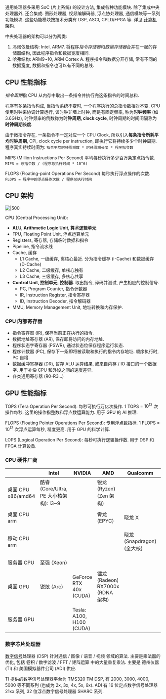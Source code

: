 通用处理器多采用 SoC (片上系统) 的设计方法, 集成各种功能模块. 除了集成中央处理器外, 还会集成: 图形处理器, 视频编解码器, 浮点协处理器, 通信模块等一系列功能模块. 这些功能模块按技术分类有 DSP, ASCI, CPLD/FPGA 等. 详见 [计算机架构](计算机架构.md). 

中央处理器的架构可以分为两类:
1. 冯诺依曼结构: Intel, ARM7. 将程序*指令存储器*和*数据存储器*合并在一起的存储器结构, 因此程序指令和数据宽度相同.
2. 哈弗结构: ARM9~10, ARM Cortex A. 程序指令和数据分开存储, 常有不同的数据宽度, 数据和指令也可以有不同的总线.

## CPU 性能指标

*指令周期*指 CPU 从内存中取出一条指令并执行完这条指令的时间总和.

程序有多条指令构成, 当指令系统不变时, 一个程序执行的总指令数相对不变. CPU 使用时钟来协调计算运行, 该时钟非墙上时钟, 而是有固定频率, 称为**时钟频率** (如 3.6GHz), 时钟频率的倒数称为**时钟周期, clock cycle**, 时钟周期的时间间隔称为**时钟周期长度**.  

由于微指令存在, 一条指令不一定对应一个 CPU Clock, 所以引入**每条指令所耗平均时钟周期**, CPI, clock cycle per instruction, 即执行它将持续多少个时钟周期. 程序真实持续时间为: `指令平均时钟周期数 * 时钟周期长度 * 程序指令数`

MIPS (Million Instructions Per Second) 平均每秒执行多少百万条定点指令数. `MIPS = 总指令数 / (程序总执行时间 * 10^6)`

FLOPS (Floating-point Operations Per Second) 每秒执行浮点操作的次数. `FLOPS = 程序中的浮点操作次数 / 程序总执行时间`

## CPU 架构

![|500](../../attach/CPU%20内部架构.avif)

CPU (Central Processing Unit): 
- **ALU, Arithmetic Logic Unit, 算术逻辑单元**
- FPU, Floating Point Unit, 浮点运算单元
- Registers, 寄存器, 存储临时数据和指令
- Pipeline, 指令流水线
- Cache, 缓存
	- L1 Cache, 一级缓存, 离核心最近. 分为指令缓存 (I-Cache) 和数据缓存 (D-Cache)
	- L2 Cache, 二级缓存, 单核心独有
	- L3 Cache, 三级缓存, 多核心共享
- **Control Unit, 控制单元, 控制器**. 取出指令, 译码并测试, 产生相应的控制信号.
	- PC, Program Counter, 指令计数器
	- IR, Instruction Register, 指令寄存器
	- ID, Instruction Decoder, 指令解码器
- MMU, Memory Management Unit, 地址转换和内存保护.

### CPU 内部寄存器

- 指令寄存器 (IR), 保存当前正在执行的指令.
- 数据地址寄存器 (AR), 保存即将访问的内存地址. 
- 程序状态字寄存器 (PSWR), 通过状态位保存程序运行状态.
- 程序计数器 (PC), 保存下一条即将被读取和执行的指令内存地址. 顺序执行时, PC 自增.
- 数据缓冲寄存器 (DR), 暂存 ALU 运算结果, 或来自内存 / IO 接口的一个数据字. 用于补偿 CPU 和外设之间的速度差异.
- 各类通用寄存器 (R0-R3...)


## GPU 性能指标

TOPS (Tera Operation Per Second): 每秒可执行万亿次操作. 1 TOPS = $10^{12}$ 次操作每秒, 这里的操作指整数和浮点数运算能力. 用于 GPU 的 AI 推理.

FLOPS (Floating Pointer Operations Per Second): 专用浮点数指标. 1 FLOPS = $10^{12}$ 次浮点运算每秒, 精度更高. 用于 GPU 的科学计算.

LOPS (Logical Operation Per Second): 每秒可执行逻辑操作数. 用于 DSP 和 FPGA 计算设备.

### CPU 硬件厂商

|                    | Intel                                  | NVIDIA                   | AMD                               | Qualcomm                   | MediaTek                         | Apple |    
| ------------------ | -------------------------------------- | ------------------------ | --------------------------------- | -------------------------- | -------------------------------- | ----- | 
| 桌面 CPU x86/amd64 | 酷睿 (Core/Ultra, PE 大小核架构): i3~9 |                          | 锐龙 (Ryzen) (Zen 架构)           |                            |                                  |          |
|                    |                                        |                          |                                   |                            |                                  |         |
| 桌面 CPU arm       |                                        |                          | 霄龙 (EPYC)                       | 晓龙 X                            |                                  |  M1~M4         |
|                    |                                        |                          |                                   |                            |                                  |           |
| 移动 CPU arm       |                                        |                          |                                   | 晓龙 (Snapdragon) (全大核) | 天玑 (Dimensity) (Cortex-A 系列) |  A14~A17          |
|                    |                                        |                          |                                   |                            |                                  |           |
| 服务器 CPU         | 至强 (Xeon)                            |                          |                                   |                            |                                  |           |
|                    |                                        |                          |                                   |                            |                                  |           |
| 桌面 GPU           | 锐炫 (Arc)                             | GeForce RTX 40x (CUDA)   | 镭龙 (Radeon) RX7000x (RDNA 架构) |                            |                                  |           |
|                    |                                        |                          |                                   |                            |                                  |           |
| 服务器 GPU         |                                        | Tesla: A100, H100 (CUDA) |                                   |                            |                                  |           |

### 数字芯片处理器

[数字信号](../../Information/信号与通信/信号.md)处理器 (DSP) 针对通信 / 图像 / 语音 / 视频 领域的算法. 主要是乘法器的优化, 包括 卷积 / 数字滤波 / FFT / 矩阵运算 中的大量重复乘法. 主要是 德州仪器 (TI) 和 美国模拟器件公司 (ADI) 供应.

TI 提供的数字信号处理器平台为 TMS320 TM DSP, 有 2000, 3000, 4000, 5000 等不同系列 (也成为 2x, 3x, 4x, 5x, 6x). ADI 有 16 位定点数字信号处理器 21xx 系列, 32 位浮点数字信号处理器 SHARC 系列.

